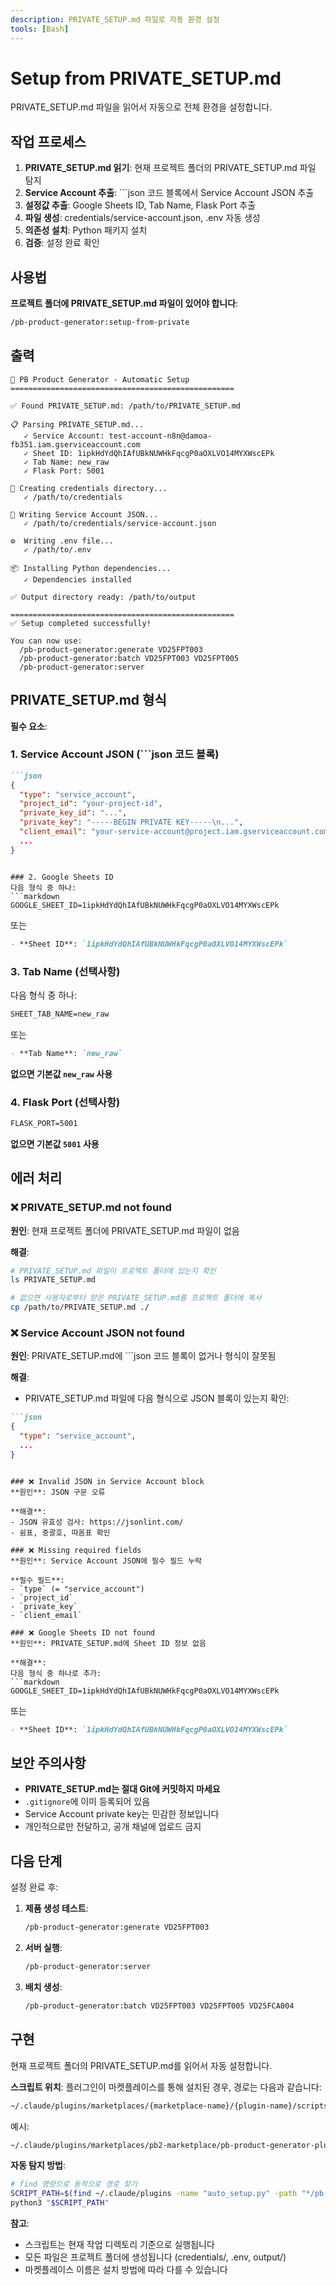 ```yaml
---
description: PRIVATE_SETUP.md 파일로 자동 환경 설정
tools: [Bash]
---
```


# Setup from PRIVATE_SETUP.md

PRIVATE_SETUP.md 파일을 읽어서 자동으로 전체 환경을 설정합니다.

## 작업 프로세스

1. **PRIVATE_SETUP.md 읽기**: 현재 프로젝트 폴더의 PRIVATE_SETUP.md 파일 탐지
2. **Service Account 추출**: ```json 코드 블록에서 Service Account JSON 추출
3. **설정값 추출**: Google Sheets ID, Tab Name, Flask Port 추출
4. **파일 생성**: credentials/service-account.json, .env 자동 생성
5. **의존성 설치**: Python 패키지 설치
6. **검증**: 설정 완료 확인

## 사용법

**프로젝트 폴더에 PRIVATE_SETUP.md 파일이 있어야 합니다**:

```bash
/pb-product-generator:setup-from-private
```

## 출력

```
🚀 PB Product Generator - Automatic Setup
==================================================

✅ Found PRIVATE_SETUP.md: /path/to/PRIVATE_SETUP.md

📋 Parsing PRIVATE_SETUP.md...
   ✓ Service Account: test-account-n8n@damoa-fb351.iam.gserviceaccount.com
   ✓ Sheet ID: 1ipkHdYdQhIAfUBkNUWHkFqcgP0aOXLVO14MYXWscEPk
   ✓ Tab Name: new_raw
   ✓ Flask Port: 5001

📁 Creating credentials directory...
   ✓ /path/to/credentials

🔐 Writing Service Account JSON...
   ✓ /path/to/credentials/service-account.json

⚙️  Writing .env file...
   ✓ /path/to/.env

📦 Installing Python dependencies...
   ✓ Dependencies installed

✅ Output directory ready: /path/to/output

==================================================
✅ Setup completed successfully!

You can now use:
  /pb-product-generator:generate VD25FPT003
  /pb-product-generator:batch VD25FPT003 VD25FPT005
  /pb-product-generator:server
```

## PRIVATE_SETUP.md 형식

**필수 요소**:

### 1. Service Account JSON (```json 코드 블록)
```markdown
```json
{
  "type": "service_account",
  "project_id": "your-project-id",
  "private_key_id": "...",
  "private_key": "-----BEGIN PRIVATE KEY-----\n...",
  "client_email": "your-service-account@project.iam.gserviceaccount.com",
  ...
}
```
```

### 2. Google Sheets ID
다음 형식 중 하나:
```markdown
GOOGLE_SHEET_ID=1ipkHdYdQhIAfUBkNUWHkFqcgP0aOXLVO14MYXWscEPk
```
또는
```markdown
- **Sheet ID**: `1ipkHdYdQhIAfUBkNUWHkFqcgP0aOXLVO14MYXWscEPk`
```

### 3. Tab Name (선택사항)
다음 형식 중 하나:
```markdown
SHEET_TAB_NAME=new_raw
```
또는
```markdown
- **Tab Name**: `new_raw`
```

**없으면 기본값 `new_raw` 사용**

### 4. Flask Port (선택사항)
```markdown
FLASK_PORT=5001
```

**없으면 기본값 `5001` 사용**

## 에러 처리

### ❌ PRIVATE_SETUP.md not found
**원인**: 현재 프로젝트 폴더에 PRIVATE_SETUP.md 파일이 없음

**해결**:
```bash
# PRIVATE_SETUP.md 파일이 프로젝트 폴더에 있는지 확인
ls PRIVATE_SETUP.md

# 없으면 사용자로부터 받은 PRIVATE_SETUP.md를 프로젝트 폴더에 복사
cp /path/to/PRIVATE_SETUP.md ./
```

### ❌ Service Account JSON not found
**원인**: PRIVATE_SETUP.md에 ```json 코드 블록이 없거나 형식이 잘못됨

**해결**:
- PRIVATE_SETUP.md 파일에 다음 형식으로 JSON 블록이 있는지 확인:
```markdown
```json
{
  "type": "service_account",
  ...
}
```
```

### ❌ Invalid JSON in Service Account block
**원인**: JSON 구문 오류

**해결**:
- JSON 유효성 검사: https://jsonlint.com/
- 쉼표, 중괄호, 따옴표 확인

### ❌ Missing required fields
**원인**: Service Account JSON에 필수 필드 누락

**필수 필드**:
- `type` (= "service_account")
- `project_id`
- `private_key`
- `client_email`

### ❌ Google Sheets ID not found
**원인**: PRIVATE_SETUP.md에 Sheet ID 정보 없음

**해결**:
다음 형식 중 하나로 추가:
```markdown
GOOGLE_SHEET_ID=1ipkHdYdQhIAfUBkNUWHkFqcgP0aOXLVO14MYXWscEPk
```
또는
```markdown
- **Sheet ID**: `1ipkHdYdQhIAfUBkNUWHkFqcgP0aOXLVO14MYXWscEPk`
```

## 보안 주의사항

- **PRIVATE_SETUP.md는 절대 Git에 커밋하지 마세요**
- `.gitignore`에 이미 등록되어 있음
- Service Account private key는 민감한 정보입니다
- 개인적으로만 전달하고, 공개 채널에 업로드 금지

## 다음 단계

설정 완료 후:

1. **제품 생성 테스트**:
   ```bash
   /pb-product-generator:generate VD25FPT003
   ```

2. **서버 실행**:
   ```bash
   /pb-product-generator:server
   ```

3. **배치 생성**:
   ```bash
   /pb-product-generator:batch VD25FPT003 VD25FPT005 VD25FCA004
   ```

## 구현

현재 프로젝트 폴더의 PRIVATE_SETUP.md를 읽어서 자동 설정합니다.

**스크립트 위치**:
플러그인이 마켓플레이스를 통해 설치된 경우, 경로는 다음과 같습니다:
```bash
~/.claude/plugins/marketplaces/{marketplace-name}/{plugin-name}/scripts/auto_setup.py
```

예시:
```bash
~/.claude/plugins/marketplaces/pb2-marketplace/pb-product-generator-plugin/scripts/auto_setup.py
```

**자동 탐지 방법**:
```bash
# find 명령으로 동적으로 경로 찾기
SCRIPT_PATH=$(find ~/.claude/plugins -name "auto_setup.py" -path "*/pb-product-generator*/scripts/*" | head -1)
python3 "$SCRIPT_PATH"
```

**참고**:
- 스크립트는 현재 작업 디렉토리 기준으로 실행됩니다
- 모든 파일은 프로젝트 폴더에 생성됩니다 (credentials/, .env, output/)
- 마켓플레이스 이름은 설치 방법에 따라 다를 수 있습니다
